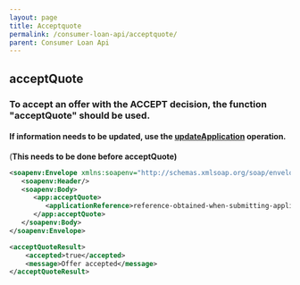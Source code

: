 ```yaml
---
layout: page
title: Acceptquote
permalink: /consumer-loan-api/acceptquote/
parent: Consumer Loan Api
---
```



## acceptQuote 

### To accept an offer with the ACCEPT decision, the function "acceptQuote" should be used.
#### If information needs to be updated, use the [updateApplication](/consumer-loan-api/updateapplication/) operation.
(**This needs to be done before acceptQuote)**

```xml
<soapenv:Envelope xmlns:soapenv="http://schemas.xmlsoap.org/soap/envelope/" xmlns:app="http://consumerloan.resurs.com/v1/msg/application">
   <soapenv:Header/>
   <soapenv:Body>
      <app:acceptQuote>
         <applicationReference>reference-obtained-when-submitting-application</applicationReference>
      </app:acceptQuote>
   </soapenv:Body>
</soapenv:Envelope>
```
```xml
<acceptQuoteResult>
    <accepted>true</accepted>
    <message>Offer accepted</message>
</acceptQuoteResult>
```
